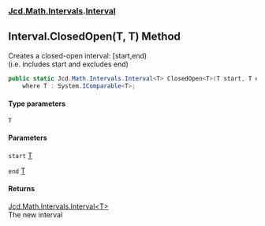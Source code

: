 ### [Jcd.Math.Intervals](Jcd.Math.Intervals.md 'Jcd.Math.Intervals').[Interval](Jcd.Math.Intervals.Interval.md 'Jcd.Math.Intervals.Interval')

## Interval.ClosedOpen<T>(T, T) Method

Creates a closed-open interval: [start,end)  
(i.e. includes start and excludes end)

```csharp
public static Jcd.Math.Intervals.Interval<T> ClosedOpen<T>(T start, T end)
    where T : System.IComparable<T>;
```
#### Type parameters

<a name='Jcd.Math.Intervals.Interval.ClosedOpen_T_(T,T).T'></a>

`T`
#### Parameters

<a name='Jcd.Math.Intervals.Interval.ClosedOpen_T_(T,T).start'></a>

`start` [T](Jcd.Math.Intervals.Interval.ClosedOpen_T_(T,T).md#Jcd.Math.Intervals.Interval.ClosedOpen_T_(T,T).T 'Jcd.Math.Intervals.Interval.ClosedOpen<T>(T, T).T')

<a name='Jcd.Math.Intervals.Interval.ClosedOpen_T_(T,T).end'></a>

`end` [T](Jcd.Math.Intervals.Interval.ClosedOpen_T_(T,T).md#Jcd.Math.Intervals.Interval.ClosedOpen_T_(T,T).T 'Jcd.Math.Intervals.Interval.ClosedOpen<T>(T, T).T')

#### Returns
[Jcd.Math.Intervals.Interval&lt;](Jcd.Math.Intervals.Interval_T_.md 'Jcd.Math.Intervals.Interval<T>')[T](Jcd.Math.Intervals.Interval.ClosedOpen_T_(T,T).md#Jcd.Math.Intervals.Interval.ClosedOpen_T_(T,T).T 'Jcd.Math.Intervals.Interval.ClosedOpen<T>(T, T).T')[&gt;](Jcd.Math.Intervals.Interval_T_.md 'Jcd.Math.Intervals.Interval<T>')  
The new interval